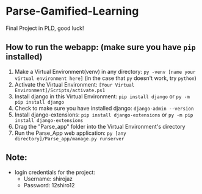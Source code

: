 # Parse-Gamified-Learning
 Final Project in PLD, good luck!

## How to run the webapp: (make sure you have `pip` installed)
  1. Make a Virtual Environment(venv) in any directory:
  ```py -venv [name your virtual environment here]``` (in the case that `py` doesn't work, try `python`)
  3. Activate the Virtual Environment:
  ```[Your Virtual Environment]/Scripts/activate.ps1```
  4. Install django in this Virtual Environment:
  ```pip install django``` or ```py -m pip install django```
  5. Check to make sure you have installed django:
  ```django-admin --version```
  6. Install django-extensions:
  ```pip install django-extensions``` or ```py -m pip install django-extensions```
  7. Drag the "Parse_app" folder into the Virtual Environment's directory
  8. Run the Parse_App web application:
  `py [any directory]/Parse_app/manage.py runserver`

## Note:
 - login credentials for the project:
   - Username: shirojaz
   - Password: 12shiro12
